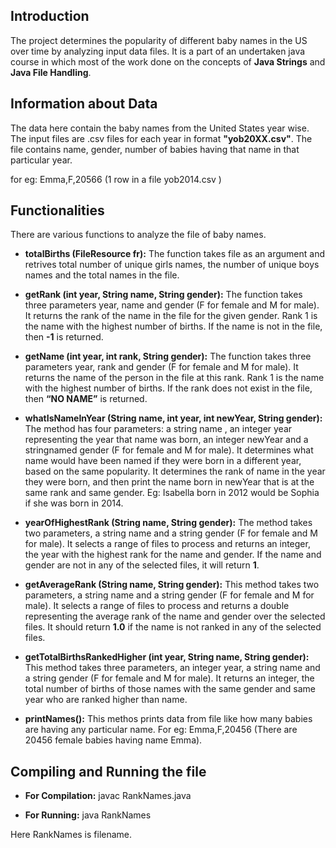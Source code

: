 ## Introduction

 The project determines the popularity of different baby names in the US over time by analyzing input data files. It is a part of an undertaken java course in which most of the work done on the concepts of **Java Strings** and **Java File Handling**.

## Information about Data

The data here contain the baby names from the United States year wise. The input files are .csv files for each year in format **"yob20XX.csv"**.
The file contains name, gender, number of babies having that name in that particular year.

for eg: Emma,F,20566 (1 row in a file yob2014.csv )

## Functionalities

There are various functions to analyze the file of baby names.

* **totalBirths (FileResource fr):** The function takes file as an argument and retrives total number of unique girls names, the number of unique boys names and the total names in the file.

* **getRank (int year, String name, String gender):** The function takes three parameters year, name and gender (F for female and M for male). It returns the rank of the name in the file for the given gender.
Rank 1 is the name with the highest number of births. If the name is not in the file, then **-1** is returned.

* **getName (int year, int rank, String gender):**  The function takes three parameters year, rank and gender (F for female and M for male). It returns the name of the person in the file at this rank.
Rank 1 is the name with the highest number of births. If the rank does not exist in the file, then **“NO NAME”** is returned.

* **whatIsNameInYear (String name, int year, int newYear, String gender):** The method has four parameters: a string name , an integer  year representing the year that name was born, an integer newYear and a stringnamed gender (F for female and M for male). It determines what name would have been named if they were born in a different year, based on the same popularity. It determines the rank of name in the year they were born, and then print the name born in newYear that is at the same rank and same gender.
Eg: Isabella born in 2012 would be Sophia if she was born in 2014.

* **yearOfHighestRank (String name, String gender):** The method takes two parameters, a string name and a string gender (F for female and M for male). It selects a range of files to process and returns an integer, the year with the highest rank for the name and gender. If the name and gender are not in any of the selected files, it will return **1**.

* **getAverageRank (String name, String gender):** This method takes two parameters, a string name and a string gender (F for female and M for male). It selects a range of files to process and returns a double representing the average rank of the name and gender over
the selected files. It should return **1.0** if the name is not ranked in any of the selected files.

* **getTotalBirthsRankedHigher (int year, String name, String gender):** This method takes three parameters, an integer year, a string  name and a string gender (F for female and M for male). It returns an integer, the total number of births of those names with the
same gender and same year who are ranked higher than name.

* **printNames():** This methos prints data from file like how many babies are having any particular name. For eg: Emma,F,20456 (There are 20456 female babies having name Emma).

## Compiling and Running the file

* **For Compilation:** javac RankNames.java

* **For Running:** java RankNames

Here RankNames is filename.

